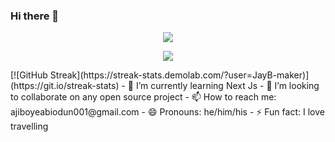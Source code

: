### Hi there 👋

<!--
**JayB-maker/JayB-maker** is a ✨ _special_ ✨ repository because its `README.md` (this file) appears on your GitHub profile.

Here are some ideas to get you started:
-->
<p align='center'>
<img src = "https://github-readme-stats.vercel.app/api/top-langs/?username=JayB-maker&hide=&theme=blue-green">
</p>

<p align='center'>
<img src= "https://github-readme-stats.vercel.app/api?username=JayB-maker&show_icons=true&theme=radical">
</p>
[![GitHub Streak](https://streak-stats.demolab.com/?user=JayB-maker)](https://git.io/streak-stats)
- 🌱 I’m currently learning Next Js
- 👯 I’m looking to collaborate on any open source project
- 📫 How to reach me: ajiboyeabiodun001@gmail.com
- 😄 Pronouns: he/him/his
- ⚡ Fun fact: I love travelling
